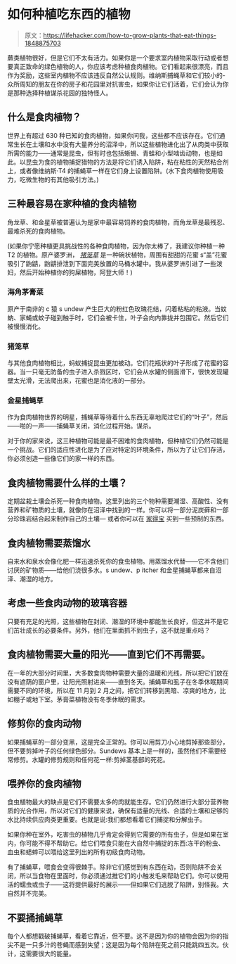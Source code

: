 # 如何种植吃东西的植物

> 原文：<https://lifehacker.com/how-to-grow-plants-that-eat-things-1848875703>

蕨类植物很好，但是它们不太有活力。如果你是一个要求室内植物采取行动或者想要真正致命的绿色植物的人，你应该考虑种植食肉植物。它们看起来很漂亮，而且作为奖励，这些室内植物不应该违反自然公认规则。维纳斯捕蝇草和它们较小的-众所周知的朋友在你的房子和花园里对抗害虫，如果你让它们活着，它们会认为你是那种选择种植谋杀花园的独特怪人。



## **什么是食肉植物？**

世界上有超过 630 种已知的食肉植物，如果你问我，这些都不应该存在。它们通常生长在土壤和水中没有大量养分的沼泽中，所以这些植物进化出了从肉类中获取所需的能力——通常是昆虫，但有时也包括蜥蜴、青蛙和小型啮齿动物，也是如此。以昆虫为食的植物捕捉猎物的方法是将它们诱入陷阱，粘在粘性的天然粘合剂上，或者像维纳斯·T4 的捕蝇草一样在它们身上设置陷阱。(水下食肉植物使用吸力，吃微生物的有其他吸引方法。)

## 三种最容易在家种植的食肉植物

角龙草、和金星草被普遍认为是家中最容易饲养的食肉植物，而角龙草是最残忍、最难杀死的食肉植物。

(如果你宁愿种植更具挑战性的各种食肉植物，因为你太棒了，我建议你种植一种 T2 的植物。原产婆罗洲， [*猪笼草*](https://www.nhm.ac.uk/discover/carnivorous-plants-meat-eaters-of-the-plant-world.html) 是一种碗状植物，周围有甜甜的花蜜 s“盖”花蜜吸引了鼩鼱，鼩鼱排泄到下面完美放置的马桶水罐中。我从婆罗洲引进了一些泼妇，然后开始种植你的狗屎植物，阿登大师！)

### **海角茅膏菜**

原产于南非的 c 猿 s undew 产生巨大的粉红色玫瑰花结，闪着粘粘的粘液。当蚊蚋、家蝇或蚊子碰到触手时，它们会被卡住，叶子会向内靠拢并包围它。然后它们被慢慢消化。

### **猪笼草**

与其他食肉植物相比，蚂蚁捕捉昆虫更加被动。它们花瓶状的叶子形成了花蜜的容器。当一只毫无防备的虫子进入杀戮区时，它们会从水罐的侧面滑下，很快发现罐壁太光滑，无法爬出来，花蜜也是消化液的一部分。

### 金星捕蝇草

作为食肉植物世界的明星，捕蝇草等待着什么东西无辜地爬过它们的“叶子”，然后——啪的一声——捕蝇草关闭，消化过程开始。谋杀。

对于你的家来说，这三种植物可能是最不困难的食肉植物，但种植它们仍然可能是一个挑战。它们的适应性进化是为了应对特定的环境条件，所以为了让它们存活，你必须创造一些像它们的家一样的东西。

## 食肉植物需要什么样的土壤？

定期盆栽土壤会杀死一种食肉植物。这里列出的三个物种需要潮湿、高酸性、没有营养和矿物质的土壤，就像你在沼泽中找到的一样。你可以将一部分泥炭藓和一部分珍珠岩结合起来制作自己的土壤— 或者你可以在 [家得宝](https://www.homedepot.com/p/Perfect-Plants-4-Qt-Organic-Carnivorous-Plant-Soil-Balanced-Substrate-HDSoil006/315080421?source=shoppingads&locale=en-US&&mtc=Shopping-BF-F_D28O-G-D28O-028_003_SOILS_AMEND-NA-NA-NA-SMART-NA-NA-SMART_SHP&cm_mmc=Shopping-BF-F_D28O-G-D28O-028_003_SOILS_AMEND-NA-NA-NA-SMART-NA-NA-SMART_SHP-71700000064957336-58700005766153128-92700052522794624&gclid=Cj0KCQjwpcOTBhCZARIsAEAYLuX9B1beb3TKpYczZEBncUljWxLVu-in4meOYUE9Hs09d_M-U3YWVuwaAs3lEALw_wcB&gclsrc=aw.ds) 买到一些预制的东西。

## **食肉植物需要蒸馏水**

自来水和泉水会像化肥一样迅速杀死你的食虫植物。用蒸馏水代替——它不含他们讨厌的矿物质——给他们浇很多水。s undew、p itcher 和金星捕蝇草都来自沼泽、潮湿的地方。

## **考虑一些食肉动物的玻璃容器**

只要有充足的光照，这些植物在封闭、潮湿的环境中都能生长良好，但这并不是它们茁壮成长的必要条件。另外，他们在里面抓不到虫子，这不就是重点吗？

## 食肉植物需要大量的阳光——直到它们不再需要。

在一年的大部分时间里，大多数食肉物种需要大量的温暖和光线，所以把它们放在没有遮荫的窗户里，让阳光照射进来——直到冬天。捕蝇草和虱子在冬季休眠期间需要不同的环境，所以在 11 月到 2 月之间，把它们转移到黑暗、凉爽的地方，比如棚子或地下室。茅膏菜植物没有冬季休眠的需求。

## **修剪你的食肉动物**

如果捕蝇草的一部分变黑，这是完全正常的。你可以用剪刀小心地剪掉那些部分，但不要剪掉叶子的任何绿色部分。Sundews 基本上是一样的，虽然他们不需要经常修剪。水罐的修剪规则和任何花一样:剪掉茎基部的死花。

## **喂养你的食肉植物**

食虫植物最大的缺点是它们不需要太多的肉就能生存。它们仍然进行大部分营养物质的光合作用，所以对它们的健康来说，确保有适量的光线、合适的土壤和足够的水比持续供应肉类更重要。也就是说:我们都想看着它们捕捉和分解虫子。

如果你种在室外，吃害虫的植物几乎肯定会得到它需要的所有虫子，但是如果在室内，你可能不得不帮助它。给它们喂食只能在大自然中捕捉的东西:冻干的粉虫、血虫和蟋蟀可以喂给这里列出的所有初级食肉动物。

有了捕蝇草，喂食会变得很棘手。除非它们感觉到有东西在动，否则陷阱不会关闭，所以当食物在里面时，你必须通过推它们的小触发毛来帮助它们。你可以使用活的蠕虫或虫子——这将提供最好的展示——但如果它们逃脱了陷阱，别怪我。大自然并不完美。

## **不要捅捕蝇草**

每个人都想戳破捕蝇草，看着它靠近，但不要。这不是因为你的植物会因为你的指尖不是一只多汁的苍蝇而感到失望；这是因为每个陷阱在死之前只能跳四五次。伙计，这需要很大的能量。